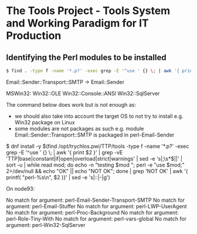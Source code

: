 # The Tools Project - Tools System and Working Paradigm for IT Production

## Identifying the Perl modules to be installed

```sh
$ find . -type f -name '*.p?' -exec grep -E '^use ' {} \; | awk '{ print $2 }' | grep -vE 'TTP|base|constant|if|open|overload|strict|warnings' | sed -e 's|;\s*$||' | sort -u | while read mod; do echo -n "testing $mod "; perl -e "use $mod;" 2>/dev/null && echo "OK" || echo "NOT OK"; done

```

Email::Sender::Transport::SMTP -> Email::Sender

MSWin32:
    Win32::OLE
    Win32::Console::ANSI
    Win32::SqlServer

The command below does work but is not enough as:
- we should also take into account the target OS to not try to install e.g. Win32 package on Linux
- some modules are not packages as such e.g. module Email::Sender::Transport::SMTP is packaged in perl-Email-Sender

$ dnf install -y $(find /opt/trychlos.pwi/TTP/tools -type f -name '*.p?' -exec grep -E '^use ' {} \; | awk '{ print $2 }' | grep -vE 'TTP|base|constant|if|open|overload|strict|warnings' | sed -e 's|;\s*$||' | sort -u | while read mod; do echo -n "testing $mod "; perl -e "use $mod;" 2>/dev/null && echo "OK" || echo "NOT OK"; done | grep 'NOT OK' | awk '{ printf( "perl-%s\n", $2 )}' | sed -e 's|::|-|g')

On node93:

No match for argument: perl-Email-Sender-Transport-SMTP
No match for argument: perl-Email-Stuffer
No match for argument: perl-LWP-UserAgent
No match for argument: perl-Proc-Background
No match for argument: perl-Role-Tiny-With
No match for argument: perl-vars-global
No match for argument: perl-Win32-SqlServer
